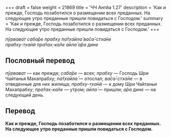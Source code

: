 +++
draft = false
weight = 21869
title = 'ЧЧ Антйа 1.27'
description = 'Как и прежде, Господь позаботился о размещении всех преданных. На следующее утро преданные пришли повидаться с Господом.'
summary = 'Как и прежде, Господь позаботился о размещении всех преданных. На следующее утро преданные пришли повидаться с Господом.'
+++

_пӯрвават саба̄ре прабху па̄т̣ха̄ила̄ ва̄са̄-стха̄не  
прабху-т̣ха̄н̃и пра̄тах̣-ка̄ле а̄ила̄ а̄ра дине_

## Пословный перевод

_пӯрвават_ — как прежде; _саба̄ре_ — всех; _прабху_ — Господь Шри Чайтанья Махапрабху; _па̄т̣ха̄ила̄_ — отослал; _ва̄са̄_\-_стха̄не_ — в отведенные для них жилища; _прабху_\-_т̣ха̄н̃и_ — к дому Шри Чайтаньи Махапрабху; _пра̄тах̣_\-_ка̄ле_ — утром; _а̄ила̄_ — пришли; _а̄ра_ _дине_ — на следующий день.

## Перевод

**Как и прежде, Господь позаботился о размещении всех преданных. На следующее утро преданные пришли повидаться с Господом.**
